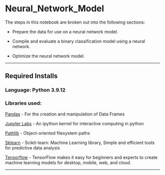 # Neural_Network_Model

The steps in this notebook are broken out into the following sections:

* Prepare the data for use on a neural network model.

* Compile and evaluate a binary classification model using a neural network.

* Optimize the neural network model.

---

## Required Installs

### Language: Python 3.9.12

### Libraries used:

[Pandas](https://pandas.pydata.org/pandas-docs/stable/index.html) - For the creation and manipulation of Data Frames

[Jupyter Labs](https://jupyter.org/) - An ipython kernel for interactive computing in python

[Pathlib](https://docs.python.org/3/library/pathlib.html) - Object-oriented filesystem paths

[Sklearn](https://scikit-learn.org/stable/index.html) - Scikit-learn: Machine Learning library, Simple and efficient tools for predictive data analysis

[Tensorflow](https://www.tensorflow.org/) - TensorFlow makes it easy for beginners and experts to create machine learning models for desktop, mobile, web, and cloud.

---
